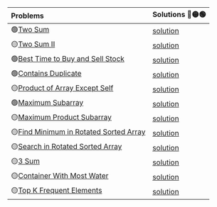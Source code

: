 | Problems      | Solutions   🔴🟡🟢 |
| :---        |  :--- |
|🟢[Two Sum](https://leetcode.com/problems/two-sum/)|[solution](./two-sum.py)|
|🟡[Two Sum II](https://leetcode.com/problems/two-sum-ii-input-array-is-sorted/)|[solution](./two-sum-ii-input-array-is-sorted.py)|
|🟢[Best Time to Buy and Sell Stock](https://leetcode.com/problems/best-time-to-buy-and-sell-stock/)|[solution](./best-time-to-buy-and-sell-stock.py)|
|🟢[Contains Duplicate](https://leetcode.com/problems/contains-duplicate/)|[solution](./contains-duplicate.py)|
|🟡[Product of Array Except Self](https://leetcode.com/problems/product-of-array-except-self/)|[solution](./product-of-array-except-self.py)|
|🟢[Maximum Subarray](https://leetcode.com/problems/maximum-subarray/)|[solution](./maximum-subarray.py)|
|🟡[Maximum Product Subarray](https://leetcode.com/problems/maximum-product-subarray/)|[solution](./maximum-product-subarray.py)|
|🟡[Find Minimum in Rotated Sorted Array](https://leetcode.com/problems/find-minimum-in-rotated-sorted-array/)|[solution](./find-minimum-in-rotated-sorted-array.py)|
|🟡[Search in Rotated Sorted Array](https://leetcode.com/problems/search-in-rotated-sorted-array/)|[solution](./search-in-rotated-sorted-array)|
|🟡[3 Sum](https://leetcode.com/problems/3sum/)|[solution](./3sum.py)|
|🟡[Container With Most Water](https://leetcode.com/problems/container-with-most-water/)|[solution](./container-with-most-water.py)|
|🟡[Top K Frequent Elements](https://leetcode.com/problems/top-k-frequent-elements/)|[solution](./top-k-frequent-elements.py)|